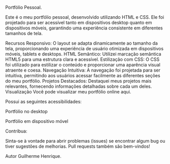 Portfólio Pessoal.

Este é o meu portfólio pessoal, desenvolvido utilizando HTML e CSS. Ele foi projetado para ser acessível tanto em dispositivos desktop quanto em dispositivos móveis, garantindo uma experiência consistente em diferentes tamanhos de tela.

Recursos
Responsivo: O layout se adapta dinamicamente ao tamanho da tela, proporcionando uma experiência de usuário otimizada em dispositivos móveis, tablets e desktops.
HTML Semântico: Utilizei marcação semântica HTML5 para uma estrutura clara e acessível.
Estilização com CSS: O CSS foi utilizado para estilizar o conteúdo e proporcionar uma aparência visual atraente e coesa.
Navegação Intuitiva: A navegação foi projetada para ser intuitiva, permitindo aos usuários acessar facilmente as diferentes seções do meu portfólio.
Projetos Destacados: Destaquei meus projetos mais relevantes, fornecendo informações detalhadas sobre cada um deles.
Visualização
Você pode visualizar meu portfólio online aqui.

Possui as seguintes acessibilidades: 

Portfólio no desktop

Portfólio em dispositivo móvel

Contribua: 

Sinta-se à vontade para abrir problemas (issues) se encontrar algum bug ou tiver sugestões de melhorias. Pull requests também são bem-vindos!

Autor
Guilherme Henrique.
